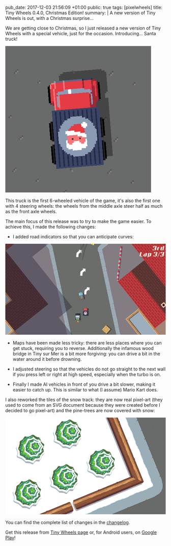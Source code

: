 pub_date: 2017-12-03 21:56:09 +01:00
public: true
tags: [pixelwheels]
title: Tiny Wheels 0.4.0, Christmas Edition!
summary: |
    A new version of Tiny Wheels is out, with a Christmas surprise...

We are getting close to Christmas, so I just released a new version of Tiny Wheels with a special vehicle, just for the occasion. Introducing... Santa truck!

![Santa truck](santa-truck.png)

This truck is the first 6-wheeled vehicle of the game, it's also the first one with 4 steering wheels: the wheels from the middle axle steer half as much as the front axle wheels.

The main focus of this release was to try to make the game easier. To achieve this, I made the following changes:

- I added road indicators so that you can anticipate curves:

![Road indicators](road-indicators.png)

- Maps have been made less tricky: there are less places where you can get stuck, requiring you to reverse. Additionally the infamous wood bridge in Tiny sur Mer is a bit more forgiving: you can drive a bit in the water around it before drowning.

- I adjusted steering so that the vehicles do not go straight to the next wall if you press left or right at high speed, especially when the turbo is on.

- Finally I made AI vehicles in front of you drive a bit slower, making it easier to catch up. This is similar to what (I assume) Mario Kart does.

I also reworked the tiles of the snow track: they are now real pixel-art (they used to come from an SVG document because they were created before I decided to go pixel-art) and the pine-trees are now covered with snow:

![Snowy pine trees](snowy-pine-trees.png)

You can find the complete list of changes in the [changelog][].

Get this release from [Tiny Wheels page](/projects/tinywheels/) or, for Android users, on [Google Play][gp]!

[changelog]: https://github.com/agateau/tinywheels/blob/master/CHANGELOG.md
[gp]: https://play.google.com/apps/testing/com.agateau.tinywheels.android
